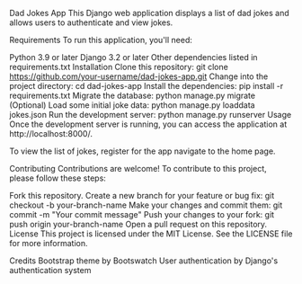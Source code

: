 Dad Jokes App
This Django web application displays a list of dad jokes and allows users to authenticate and view jokes.

Requirements
To run this application, you'll need:

Python 3.9 or later
Django 3.2 or later
Other dependencies listed in requirements.txt
Installation
Clone this repository: git clone https://github.com/your-username/dad-jokes-app.git
Change into the project directory: cd dad-jokes-app
Install the dependencies: pip install -r requirements.txt
Migrate the database: python manage.py migrate
(Optional) Load some initial joke data: python manage.py loaddata jokes.json
Run the development server: python manage.py runserver
Usage
Once the development server is running, you can access the application at http://localhost:8000/.


To view the list of jokes, register for the app navigate to the home page.



Contributing
Contributions are welcome! To contribute to this project, please follow these steps:

Fork this repository.
Create a new branch for your feature or bug fix: git checkout -b your-branch-name
Make your changes and commit them: git commit -m "Your commit message"
Push your changes to your fork: git push origin your-branch-name
Open a pull request on this repository.
License
This project is licensed under the MIT License. See the LICENSE file for more information.


Credits
Bootstrap theme by Bootswatch
User authentication by Django's authentication system



